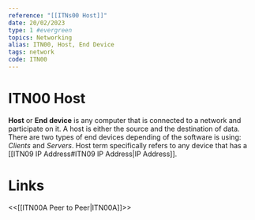 ```yaml
---
reference: "[[ITNs00 Host]]"
date: 20/02/2023
type: 1 #evergreen
topics: Networking
alias: ITN00, Host, End Device
tags: network
code: ITN00
---
```

# ITN00 Host

**Host** or **End device** is any computer that is connected to a network and participate on it. A host is either the source and the destination of data. There are two types of end devices depending of the software is using: *Clients* and *Servers*. Host term specifically refers to any device that has a [[ITN09 IP Address#ITN09 IP Address|IP Address]].

# Links
<<[[ITN00A Peer to Peer|ITN00A]]>>